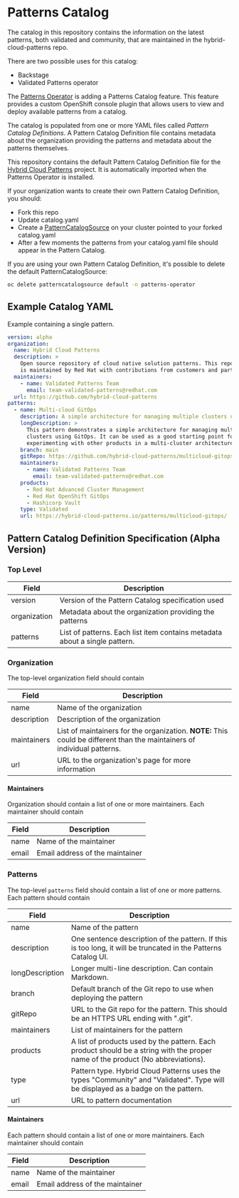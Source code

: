 # Patterns Catalog

The catalog in this repository contains the information on the latest patterns, 
both validated and community, that are maintained in the hybrid-cloud-patterns
repo.

There are two possible uses for this catalog:

* Backstage
* Validated Patterns operator

The [Patterns Operator] is adding a Patterns Catalog feature. This feature
provides a custom OpenShift console plugin that allows users to view and
deploy available patterns from a catalog.

The catalog is populated from one or more YAML files called *Pattern Catalog
Definitions*. A Pattern Catalog Definition file contains metadata about the
organization providing the patterns and metadata about the patterns themselves.

This repository contains the default Pattern Catalog Definition file for the
[Hybrid Cloud Patterns] project. It is automatically imported when the Patterns
Operator is installed.

If your organization wants to create their own Pattern Catalog Definition, you
should:

* Fork this repo
* Update catalog.yaml
* Create a [PatternCatalogSource] on your cluster pointed to your forked
  catalog.yaml
* After a few moments the patterns from your catalog.yaml file should appear in
  the Pattern Catalog.

If you are using your own Pattern Catalog Definition, it's possible to delete
the default PatternCatalogSource:

```bash
oc delete patterncatalogsource default -n patterns-operator
```

## Example Catalog YAML

Example containing a single pattern.

```yaml
version: alpha
organization:
  name: Hybrid Cloud Patterns
  description: >
    Open source repository of cloud native solution patterns. This repository
    is maintained by Red Hat with contributions from customers and partners.
  maintainers:
    - name: Validated Patterns Team
      email: team-validated-patterns@redhat.com
  url: https://github.com/hybrid-cloud-patterns
patterns:
  - name: Multi-cloud GitOps
    description: A simple architecture for managing multiple clusters using GitOps
    longDescription: >
      This pattern demonstrates a simple architecture for managing multiple
      clusters using GitOps. It can be used as a good starting point for
      experimenting with other products in a multi-cluster architecture.
    branch: main
    gitRepo: https://github.com/hybrid-cloud-patterns/multicloud-gitops.git
    maintainers:
      - name: Validated Patterns Team
        email: team-validated-patterns@redhat.com
    products:
      - Red Hat Advanced Cluster Management
      - Red Hat OpenShift GitOps
      - Hashicorp Vault
    type: Validated
    url: https://hybrid-cloud-patterns.io/patterns/multicloud-gitops/
```

## Pattern Catalog Definition Specification (Alpha Version)

### Top Level

| Field | Description |
| ----- | ----------- |
| version | Version of the Pattern Catalog specification used |
| organization | Metadata about the organization providing the patterns |
| patterns | List of patterns. Each list item contains metadata about a single pattern. |

### Organization

The top-level organization field should contain

| Field | Description |
| ----- | ----------- |
| name  | Name of the organization |
| description | Description of the organization |
| maintainers | List of maintainers for the organization. **NOTE:** This could be different than the maintainers of individual patterns.
| url | URL to the organization's page for more information |

#### Maintainers

Organization should contain a list of one or more maintainers. Each maintainer should contain

| Field | Description |
| ----- | ----------- |
| name  | Name of the maintainer |
| email | Email address of the maintainer |

### Patterns

The top-level `patterns` field should contain a list of one or more patterns. Each pattern should contain

| Field | Description |
| ----- | ----------- |
| name | Name of the pattern |
| description | One sentence description of the pattern. If this is too long, it will be truncated in the Patterns Catalog UI. |
| longDescription | Longer multi-line description. Can contain Markdown. |
| branch | Default branch of the Git repo to use when deploying the pattern |
| gitRepo | URL to the Git repo for the pattern. This should be an HTTPS URL ending with ".git". |
| maintainers | List of maintainers for the pattern |
| products | A list of products used by the pattern. Each product should be a string with the proper name of the product (No abbreviations). |
| type | Pattern type. Hybrid Cloud Patterns uses the types "Community" and "Validated". Type will be displayed as a badge on the pattern. |
| url | URL to pattern documentation |

#### Maintainers

Each pattern should contain a list of one or more maintainers. Each maintainer should contain

| Field | Description |
| ----- | ----------- |
| name  | Name of the maintainer |
| email | Email address of the maintainer |

[Hybrid Cloud Patterns]: https://hybrid-cloud-patterns.io/
[PatternCatalogSource]: https://github.com/RyanMillerC/patterns-catalog/blob/main/default-patterncatalogsource.yaml
[Patterns Operator]: https://github.com/RyanMillerC/patterns-operator
